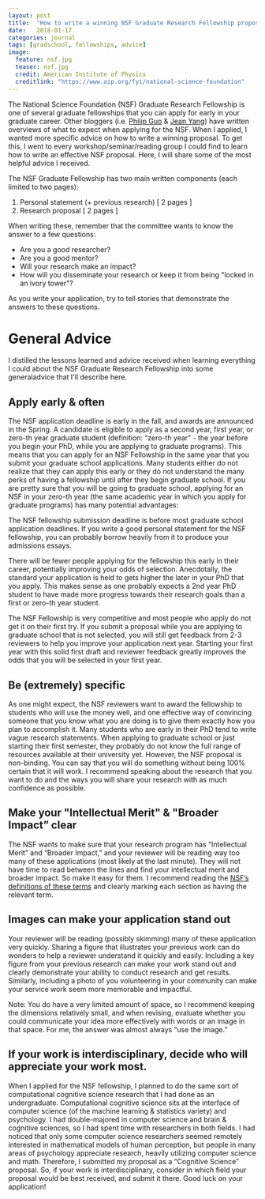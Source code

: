 ```yaml
---
layout: post
title:  "How to write a winning NSF Graduate Research Fellowship proposal"
date:   2018-01-17
categories: journal
tags: [gradschool, fellowships, advice]
image:
  feature: nsf.jpg
  teaser: nsf.jpg
  credit: American Institute of Physics
  creditlink: "https://www.aip.org/fyi/national-science-foundation"
---
```


<p class="intro"><span class="dropcap">T</span>he National Science Foundation (NSF) Graduate Research Fellowship is one of several graduate fellowships that you can apply for early in your graduate career. Other bloggers (i.e. <a href="http://www.pgbovine.net/fellowship-tips.htm">Philip Guo</a> & <a href="http://jxyzabc.blogspot.com/2008/08/cs-grad-school-part-3-fellowships.html">Jean Yang</a>) have written overviews of what to expect when applying for the NSF. When I applied, I wanted more specific advice on how to write a winning proposal. To get this, I went to every workshop/seminar/reading group I could find to learn how to write an effective NSF proposal. Here, I will share some of the most helpful advice I received.</p>

The NSF Graduate Fellowship has two main written components (each limited to two pages):

1. Personal statement (+ previous research) [ 2 pages ]
2. Research proposal [ 2 pages ]

When writing these, remember that the committee wants to know the answer to a few questions: 

* Are you a good researcher?
* Are you a good mentor? 
* Will your research make an impact? 
* How will you disseminate your research or keep it from being "locked in an ivory tower"?

As you write your application, try to tell stories that demonstrate the answers to these questions.  

# General Advice 

I distilled the lessons learned and advice received when learning everything I could about the NSF Graduate Research Fellowship into some generaladvice that I'll describe here.  

## Apply early & often 

The NSF application deadline is early in the fall, and awards are announced in the Spring. A candidate is eligible to apply as a second year, first year, or zero-th year graduate student (definition: “zero-th year” - the year before you begin your PhD, while you are applying to graduate programs). This means that you can apply for an NSF Fellowship in the same year that you submit your graduate school applications. 
Many students either do not realize that they can apply this early or they do not understand the many perks of having a fellowship until after they begin graduate school. If you are pretty sure that you will be going to graduate school, applying for an NSF in your zero-th year (the same academic year in which you apply for graduate programs) has many potential advantages:
 
The NSF fellowship submission deadline is before most graduate school application deadlines. If you write a good personal statement for the NSF fellowship, you can probably borrow heavily from it to produce your admissions essays. 

There will be fewer people applying for the fellowship this early in their career, potentially improving your odds of selection. 
Anecdotally, the standard your application is held to gets higher the later in your PhD that you apply. This makes sense as one probably expects a 2nd year PhD student to have made more progress towards their research goals than a first or zero-th year student. 

The NSF Fellowship is very competitive and most people who apply do not get it on their first try.  If you submit a proposal while you are applying to graduate school that is not selected, you will still get feedback from 2-3 reviewers to help you improve your application next year. Starting your first year with this solid first draft and reviewer feedback greatly improves the odds that you will be selected in your first year. 

## Be (extremely) specific
 
As one might expect, the NSF reviewers want to award the fellowship to students who will use the money well, and one effective way of convincing someone that you know what you are doing is to give them exactly how you plan to accomplish it. 
Many students who are early in their PhD tend to write vague research statements. When applying to graduate school or just starting their first semester, they probably do not know the full range of resources available at their university yet.  However, the NSF proposal is non-binding. You can say that you will do something without being 100% certain that it will work. I recommend speaking about the research that you want to do and the ways you will share your research with as much confidence as possible. 

## Make your "Intellectual Merit" & "Broader Impact” clear

The NSF wants to make sure that your research program has “Intellectual Merit” and “Broader Impact,” and your reviewer will be reading way too many of these applications (most likely at the last minute).  They will not have time to read between the lines and find your intellectual merit and broader impact. So make it easy for them. I recommend reading the [NSF’s definitions of these terms](https://www.nsfgrfp.org/applicants/application_components/merit_review_criteria) and clearly marking each section as having the relevant term. 

##  Images can make your application stand out  

Your reviewer will be reading (possibly skimming) many of these application very quickly. Sharing a figure that illustrates your previous work can do wonders to help a reviewer understand it quickly and easily. Including a key figure from your previous research can make your work stand out and clearly demonstrate your ability to conduct research and get results. Similarly, including a photo of you volunteering in your community can make your service work seem more memorable and impactful. 

Note: You do have a very limited amount of space, so I recommend keeping the dimensions relatively small, and when revising, evaluate whether you could communicate your idea more effectively with words or an image in that space. For me, the answer was almost always “use the image.” 

## If your work is interdisciplinary, decide who will appreciate your work most. 

When I applied for the NSF fellowship, I planned to do the same sort of computational cognitive science research that I had done as an undergraduate. Computational cognitive science sits at the interface of computer science (of the machine learning & statistics variety) and psychology. 
I had double-majored in computer science and brain & cognitive sciences, so I had spent time with researchers in both fields. I had noticed that only some computer science researchers seemed remotely interested in mathematical models of human perception, but people in many areas of psychology appreciate research, heavily utilizing computer science and math. Therefore, I submitted my proposal as a “Cognitive Science” proposal.  So, if your work is interdisciplinary, consider in which field your proposal would be best received, and submit it there. 
Good luck on your application! 
